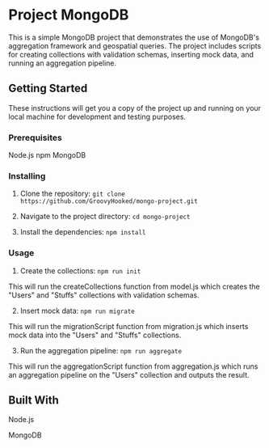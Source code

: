 # Project MongoDB

This is a simple MongoDB project that demonstrates the use of MongoDB's aggregation framework and geospatial queries. The project includes scripts for creating collections with validation schemas, inserting mock data, and running an aggregation pipeline.

## Getting Started

These instructions will get you a copy of the project up and running on your local machine for development and testing purposes.

### Prerequisites

Node.js
npm
MongoDB

### Installing

1. Clone the repository:
`git clone https://github.com/GroovyHooked/mongo-project.git`

2. Navigate to the project directory:
`cd mongo-project`

3. Install the dependencies:
`npm install`

### Usage

1. Create the collections:
`npm run init`

This will run the createCollections function from model.js which creates the "Users" and "Stuffs" collections with validation schemas.

2. Insert mock data:
`npm run migrate`

This will run the migrationScript function from migration.js which inserts mock data into the "Users" and "Stuffs" collections.

3. Run the aggregation pipeline:
`npm run aggregate`

This will run the aggregationScript function from aggregation.js which runs an aggregation pipeline on the "Users" collection and outputs the result.

## Built With

Node.js

MongoDB
